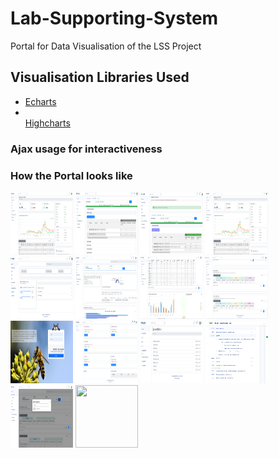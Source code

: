 # Lab-Supporting-System
 Portal for Data Visualisation of the LSS Project


 ## Visualisation  Libraries Used
 <ul>
 <li> <a href="https://echarts.apache.org/en/index.html"> Echarts </a> </li>
 <li> </li><a href="https://www.highcharts.com/demo"> Highcharts </a>  </li>
 </ul>

### Ajax usage for interactiveness 
### How the Portal looks like 

<img src="images/images/Admin Home.png " width="100" height="100">
<img src="images/images/Admin Edit panel2.png " width="100" height="100">
<img src="images/images/Admin Editing Panel.png " width="100" height="100">
<img src="images/images/Admin Home.png " width="100" height="100">
<img src="images/images/Generating files.png " width="100" height="100">
<img src="images/images/IST Analytics1.png " width="100" height="100">
<img src="images/images/IST Analytics2.png " width="100" height="100">
<img src="images/images/IST Analytics3.png " width="100" height="100">
<img src="images/images/LogIn.png " width="100" height="100">
<img src="images/images/Upload Home.png " width="100" height="100">
<img src="images/images/folder Explorer.png " width="100" height="100">
<img src="images/images/menu.png" width="100" height="100">
<img src="images/images/secondLogin.png " width="100" height="100">
<img src="images/images/supply chain.png " width="100" height="100">
